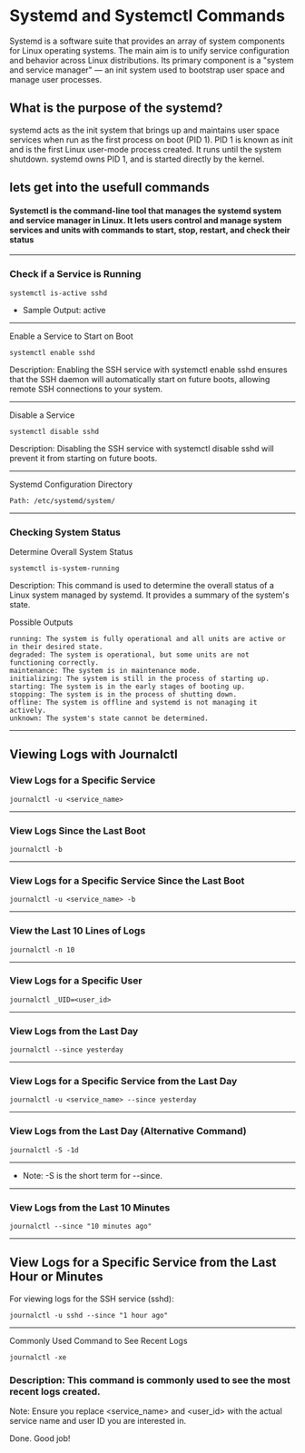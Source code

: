 # Systemd and Systemctl Commands

Systemd is a software suite that provides an array of system components for Linux operating systems. The main aim is to unify service configuration and behavior across Linux distributions. Its primary component is a "system and service manager" — an init system used to bootstrap user space and manage user processes.

## What is the purpose of the systemd?
systemd acts as the init system that brings up and maintains user space services when run as the first process on boot (PID 1). PID 1 is known as init and is the first Linux user-mode process created. It runs until the system shutdown. systemd owns PID 1, and is started directly by the kernel.


## lets get into the usefull commands  

#### Systemctl is the command-line tool that manages the systemd system and service manager in Linux. It lets users control and manage system services and units with commands to start, stop, restart, and check their status

---

### Check if a Service is Running

`systemctl is-active sshd`

- Sample Output: active

---

Enable a Service to Start on Boot

`systemctl enable sshd`

Description: Enabling the SSH service with systemctl enable sshd ensures that the SSH daemon will automatically start on future boots, allowing remote SSH connections to your system.

---

Disable a Service

`systemctl disable sshd`

Description: Disabling the SSH service with systemctl disable sshd will prevent it from starting on future boots.

---
Systemd Configuration Directory

`Path: /etc/systemd/system/`

---

### Checking System Status
Determine Overall System Status

`systemctl is-system-running`


Description: This command is used to determine the overall status of a Linux system managed by systemd. It provides a summary of the system's state.

Possible Outputs

    running: The system is fully operational and all units are active or in their desired state.
    degraded: The system is operational, but some units are not functioning correctly.
    maintenance: The system is in maintenance mode.
    initializing: The system is still in the process of starting up.
    starting: The system is in the early stages of booting up.
    stopping: The system is in the process of shutting down.
    offline: The system is offline and systemd is not managing it actively.
    unknown: The system's state cannot be determined.

---

## Viewing Logs with Journalctl

### View Logs for a Specific Service

`journalctl -u <service_name>`

---

### View Logs Since the Last Boot

`journalctl -b`

---

### View Logs for a Specific Service Since the Last Boot


`journalctl -u <service_name> -b`

---

### View the Last 10 Lines of Logs

`journalctl -n 10`

---

### View Logs for a Specific User

`journalctl _UID=<user_id>`

---

### View Logs from the Last Day

`journalctl --since yesterday`

---

### View Logs for a Specific Service from the Last Day

`journalctl -u <service_name> --since yesterday`

---
### View Logs from the Last Day (Alternative Command)

`journalctl -S -1d`

---

- Note: -S is the short term for --since.

---

### View Logs from the Last 10 Minutes

`journalctl --since "10 minutes ago"`


---

## View Logs for a Specific Service from the Last Hour or Minutes
For viewing logs for the SSH service (sshd):

`journalctl -u sshd --since "1 hour ago"`

---

Commonly Used Command to See Recent Logs

`journalctl -xe`

### Description: This command is commonly used to see the most recent logs created.

Note: Ensure you replace <service_name> and <user_id> with the actual service name and user ID you are interested in.

Done. Good job!
